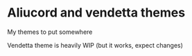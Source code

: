 # Aliucord and vendetta themes
My themes to put somewhere

Vendetta theme is heavily WIP (but it works, expect changes)
